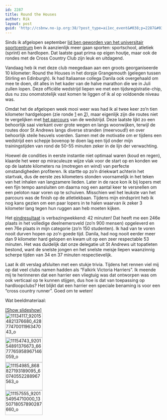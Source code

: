 ```yaml
---
id: 2287
title: Round the Houses
author: Rik
layout: post
guid: 'http://csbnw.no-ip.org:38/?post_type=ai1ec_event&#038;p=2287&#038;instance_id='
---
```

Sinds ik afgelopen september [lid ben geworden van het universitair sportcentrum][1] ben ik aanzienlijk meer gaan sporten: sportschool, atletiek (sprint) en hardlopen. Dat laatste gaat prima op eigen houtje, maar ook de rondes met de Cross Country Club zijn leuk en uitdagend.

Vandaag heb ik met deze club meegedaan aan een groots georganiseerde 10 kilometer: Round the Houses in het dorpje Grangemouth (gelegen tussen Stirling en Edinburgh). Ik had Italiaanse collega Danila ook overgehaald om mee te doen, dit alles in het kader van de halve marathon die we in Juli zullen lopen. Deze officiële wedstrijd liepen we met een tijdsregistratie-chip, dus nu zou onomstotelijk vast komen te liggen of ik al op voldoende niveau was.

Omdat het de afgelopen week mooi weer was had ik al twee keer zo&#8217;n tien kilometer hardgelopen (zie ronde [1][2] en [2][3]), maar eigenlijk zijn die routes niet te vergelijken met [het parcours][4] van de wedstrijd. Deze laatste lijkt zo een behoorlijk saai vierkant over grote wegen en langs woonwijken, terwijl de routes door St Andrews langs diverse stranden (meervoud!) en over behoorlijk steile heuvels voerden. Samen met de motivatie om er tijdens een wedstrijd een schepje bovenop te doen lag een tijd onder mijn trainingstijden van rond de 50-55 minuten zeker in de lijn der verwachting.

Hoewel de condities in eerste instantie niet optimaal waren (koud en regen), klaarde het weer op miraculeuze wijze vlak voor de start op en konden we op de laatste kilometers na (motregen en wind) van perfecte omstandigheden profiteren. Ik startte op zo&#8217;n driekwart achterin het startvak, dus de eerste zes kilometers stonden voornamelijk in het teken van het inhalen van langzamere lieden. Later in de race kon ik bij lopers met een fijn tempo aansluiten om daarna nog een aantal keer te versnellen om een peloton naar voren op te schuiven. Misschien wel het leukste van het parcours was de finish op de atletiekbaan. Tijdens mijn eindsprint heb ik nog kans gezien om een paar lopers in te halen waarvan ik zeker 3 kilometer lang tegen hun ruggen aan heb moeten kijken.

Het [eindresultaat][5] is verbazingwekkend: 42 minuten! Dat heeft me een 246e plaats in het volledige deelnemersveld (zo&#8217;n 900 mensen) opgeleverd en een 76e plaats in mijn categorie (zo&#8217;n 150 studenten). Ik had van te voren nooit durven hopen op zo&#8217;n goede tijd. Danila, had nog nooit eerder meer dan 9 kilometer hard gelopen en kwam uit op een zeer respectable 53 minuten. Het was duidelijk dat onze delegatie uit St Andrews uit topatleten bestond, want de snelste jongen en het snelste meisje liepen waanzinnig scherpe tijden van 34 en 37 minuten respectievelijk.

Laat ik dit verslag afsluiten met een stukje trivia. Tijdens het rennen viel mij op dat veel clubs namen hadden als &#8220;Falkirk Victoria Harriers&#8221;. Ik meende mij te herinneren dat een harrier een vliegtuig was dat ontworpen was om ook verticaal op te kunnen stijgen, dus hoe is dat van toepassing op hardloopclubs? Het blijkt dat een harrier een speciale benaming is voor een &#8220;cross country runner&#8221;. Goed om te weten!

Wat beeldmateriaal:  


<div
	class="ngg-galleryoverview ngg-ajax-pagination-none"
	id="ngg-gallery-33aa1c6a222486d99a82fa17b31d2132-1">
  <div class="slideshowlink">
    <a href='http://csbnw.no-ip.org:38/index.php/nggallery/slideshow?p=2287'>[Show slideshow]</a>
  </div>
  
  <!-- Thumbnails -->
  
  <div id="ngg-image-0" class="ngg-gallery-thumbnail-box" >
    <div class="ngg-gallery-thumbnail">
      <a href="http://csbnw.no-ip.org:38/wp-content/gallery/round-the-houses/11134117_920154821376680_4287747001196347043_o.jpg"
               title=""
               data-src="http://csbnw.no-ip.org:38/wp-content/gallery/round-the-houses/11134117_920154821376680_4287747001196347043_o.jpg"
               data-thumbnail="http://csbnw.no-ip.org:38/wp-content/gallery/round-the-houses/thumbs/thumbs_11134117_920154821376680_4287747001196347043_o.jpg"
               data-image-id="988"
               data-title="11134117_920154821376680_4287747001196347043_o"
               data-description=""
               class="ngg-fancybox" rel="33aa1c6a222486d99a82fa17b31d2132"> <img
                    title="11134117_920154821376680_4287747001196347043_o"
                    alt="11134117_920154821376680_4287747001196347043_o"
                    src="http://csbnw.no-ip.org:38/wp-content/gallery/round-the-houses/thumbs/thumbs_11134117_920154821376680_4287747001196347043_o.jpg"
                    width="120"
                    height="80"
                    style="max-width:none;"
 /> </a>
    </div>
  </div>
  
  <div id="ngg-image-1" class="ngg-gallery-thumbnail-box" >
    <div class="ngg-gallery-thumbnail">
      <a href="http://csbnw.no-ip.org:38/wp-content/gallery/round-the-houses/11154743_920154891376673_6677765958967146059_o.jpg"
               title=""
               data-src="http://csbnw.no-ip.org:38/wp-content/gallery/round-the-houses/11154743_920154891376673_6677765958967146059_o.jpg"
               data-thumbnail="http://csbnw.no-ip.org:38/wp-content/gallery/round-the-houses/thumbs/thumbs_11154743_920154891376673_6677765958967146059_o.jpg"
               data-image-id="989"
               data-title="11154743_920154891376673_6677765958967146059_o"
               data-description=""
               class="ngg-fancybox" rel="33aa1c6a222486d99a82fa17b31d2132"> <img
                    title="11154743_920154891376673_6677765958967146059_o"
                    alt="11154743_920154891376673_6677765958967146059_o"
                    src="http://csbnw.no-ip.org:38/wp-content/gallery/round-the-houses/thumbs/thumbs_11154743_920154891376673_6677765958967146059_o.jpg"
                    width="120"
                    height="80"
                    style="max-width:none;"
 /> </a>
    </div>
  </div>
  
  <div id="ngg-image-2" class="ngg-gallery-thumbnail-box" >
    <div class="ngg-gallery-thumbnail">
      <a href="http://csbnw.no-ip.org:38/wp-content/gallery/round-the-houses/11154985_868827193189095_60740552288967563_o.jpg"
               title=""
               data-src="http://csbnw.no-ip.org:38/wp-content/gallery/round-the-houses/11154985_868827193189095_60740552288967563_o.jpg"
               data-thumbnail="http://csbnw.no-ip.org:38/wp-content/gallery/round-the-houses/thumbs/thumbs_11154985_868827193189095_60740552288967563_o.jpg"
               data-image-id="990"
               data-title="11154985_868827193189095_60740552288967563_o"
               data-description=""
               class="ngg-fancybox" rel="33aa1c6a222486d99a82fa17b31d2132"> <img
                    title="11154985_868827193189095_60740552288967563_o"
                    alt="11154985_868827193189095_60740552288967563_o"
                    src="http://csbnw.no-ip.org:38/wp-content/gallery/round-the-houses/thumbs/thumbs_11154985_868827193189095_60740552288967563_o.jpg"
                    width="120"
                    height="90"
                    style="max-width:none;"
 /> </a>
    </div>
  </div>
  
  <div id="ngg-image-3" class="ngg-gallery-thumbnail-box" >
    <div class="ngg-gallery-thumbnail">
      <a href="http://csbnw.no-ip.org:38/wp-content/gallery/round-the-houses/11157555_920154954710000_1350718057890287660_o.jpg"
               title=""
               data-src="http://csbnw.no-ip.org:38/wp-content/gallery/round-the-houses/11157555_920154954710000_1350718057890287660_o.jpg"
               data-thumbnail="http://csbnw.no-ip.org:38/wp-content/gallery/round-the-houses/thumbs/thumbs_11157555_920154954710000_1350718057890287660_o.jpg"
               data-image-id="991"
               data-title="11157555_920154954710000_1350718057890287660_o"
               data-description=""
               class="ngg-fancybox" rel="33aa1c6a222486d99a82fa17b31d2132"> <img
                    title="11157555_920154954710000_1350718057890287660_o"
                    alt="11157555_920154954710000_1350718057890287660_o"
                    src="http://csbnw.no-ip.org:38/wp-content/gallery/round-the-houses/thumbs/thumbs_11157555_920154954710000_1350718057890287660_o.jpg"
                    width="120"
                    height="80"
                    style="max-width:none;"
 /> </a>
    </div>
  </div>
  
  <!-- Pagination -->
  
  <div class='ngg-clear'>
  </div>
</div>

 [1]: ?p=1249
 [2]: http://www.mapmyrun.com/routes/view/671479502
 [3]: http://www.mapmyrun.com/routes/view/674313550
 [4]: http://www.mapmyrun.com/sc/victoria-english-river/round-the-houses-10k-route-15102514
 [5]: http://www.winningtime.co.uk/index.php?page=results&event=347